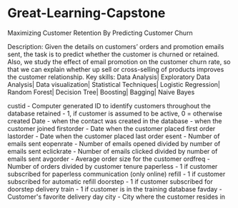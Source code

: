 # Great-Learning-Capstone

Maximizing Customer Retention By Predicting Customer Churn 

Description: Given the details on customers’ orders and promotion emails sent, the task is to predict whether the customer is churned or retained. Also, we study the effect of email promotion on the customer churn rate, so that we can explain whether up sell or cross-selling of products improves the customer relationship.
Key skills: Data Analysis| Exploratory Data Analysis| Data visualization| Statistical Techniques| Logistic Regression| Random Forest| Decision Tree| Boosting| Bagging| Naive Bayes

custid	 - Computer generated ID to identify customers throughout the database
retained	- 1, if customer is assumed to be active, 0 = otherwise
created	Date - when the contact was created in the database - when the customer joined
firstorder	- Date when the customer placed first order
lastorder	- Date when the customer placed last order
esent	- Number of emails sent
eopenrate	- Number of emails opened divided by number of emails sent
eclickrate	- Number of emails clicked divided by number of emails sent
avgorder	- Average order size for the customer
ordfreq	- Number of orders divided by customer tenure
paperless	- 1 if customer subscribed for paperless communication (only online)
refill	- 1 if customer subscribed for automatic refill
doorstep	- 1 if customer subscribed for doorstep delivery
train	- 1 if customer is in the training database
favday	- Customer's favorite delivery day
city	- City where the customer resides in

